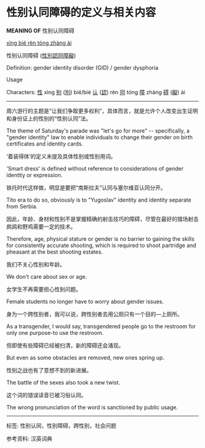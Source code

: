 # 性别认同障碍的定义与相关内容

**MEANING OF** 性别认同障碍

[xìng bié rèn tóng zhàng ài](javascript:void\(0\))

性别认同障碍 ([性別認同障礙](/dictionary/chinese/%E6%80%A7%E5%88%A5%E8%AA%8D%E5%90%8C%E9%9A%9C%E7%A4%99))

Definition: gender identity disorder (GID) / gender dysphoria

Usage

Characters: [性](/dictionary/chinese/%E6%80%A7) xìng [别](/dictionary/chinese/%E5%88%AB) ([別](/dictionary/chinese/%E5%88%A5)) bié/biè [认](/dictionary/chinese/%E8%AE%A4) ([認](/dictionary/chinese/%E8%AA%8D)) rèn [同](/dictionary/chinese/%E5%90%8C) tóng [障](/dictionary/chinese/%E9%9A%9C) zhàng [碍](/dictionary/chinese/%E7%A2%8D) ([礙](/dictionary/chinese/%E7%A4%99)) ài

---

周六游行的主题是“让我们争取更多权利”，具体而言，就是允许个人改变出生证明和身份证上的性别的“性别认同”法。

The theme of Saturday's parade was "let's go for more" -- specifically, a "gender identity" law to enable individuals to change their gender on birth certificates and identity cards.

‘着装得体’的定义未提及具体性别或性别用词。

'Smart dress' is defined without reference to considerations of gender identity or expression.

铁托时代这样做，明显是要把“南斯拉夫”认同与塞尔维亚认同分开。

Tito era to do so, obviously is to "Yugoslav" identity and identity separate from Serbia.

因此，年龄、身材和性别不是掌握精确的射击技巧的障碍，尽管在最好的猎场射击鹧鸪和野鸡需要一定的技术。

Therefore, age, physical stature or gender is no barrier to gaining the skills for consistently accurate shooting, which is required to shoot partridge and pheasant at the best shooting estates.

我们不关心性别和年龄。

We don't care about sex or age.

女学生不再需要担心性别问题。

Female students no longer have to worry about gender issues.

身为一个跨性别者，我可以说，跨性别者去用公厕只有一个目的—上厕所。

As a transgender, I would say, transgendered people go to the restroom for only one purpose-to use the restroom.

但即使有些障碍已经被扫清，新的障碍还会涌现。

But even as some obstacles are removed, new ones spring up.

性别之战也有了意想不到的新进展。

The battle of the sexes also took a new twist.

这个词的错误读音已被习俗认同。

The wrong pronunciation of the word is sanctioned by public usage.

---

标签: 性别认同，性别障碍，跨性别，社会问题

参考资料: 汉英词典
